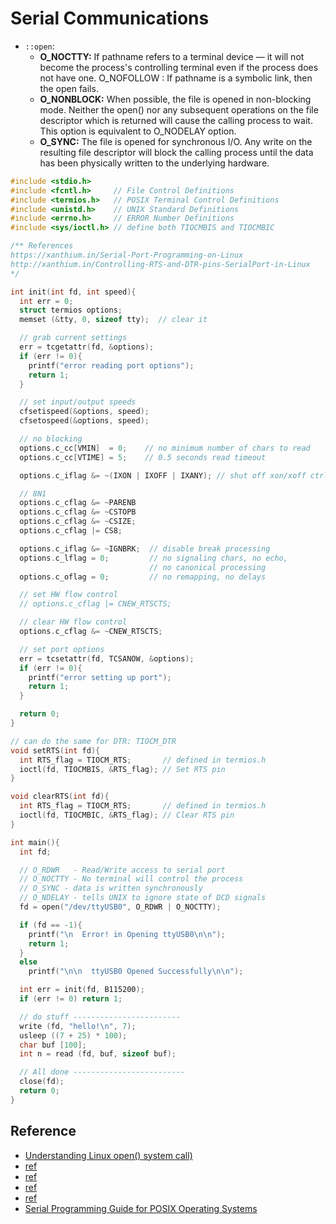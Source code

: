 # Serial Communications

- `::open`:
    - **O_NOCTTY:** If pathname refers to a terminal device — it will not become the process's controlling terminal even if the process does not have one. O_NOFOLLOW : If pathname is a symbolic link, then the open fails.
    - **O_NONBLOCK:** When possible, the file is opened in non-blocking mode. Neither the open() nor any subsequent operations on the file descriptor which is returned will cause the calling process to wait. This option is equivalent to O_NODELAY option.
    - **O_SYNC:** The file is opened for synchronous I/O. Any write on the resulting file descriptor will block the calling process until the data has been physically written to the underlying hardware.

```c
#include <stdio.h>
#include <fcntl.h>     // File Control Definitions
#include <termios.h>   // POSIX Terminal Control Definitions
#include <unistd.h>    // UNIX Standard Definitions
#include <errno.h>     // ERROR Number Definitions
#include <sys/ioctl.h> // define both TIOCMBIS and TIOCMBIC

/** References
https://xanthium.in/Serial-Port-Programming-on-Linux
http://xanthium.in/Controlling-RTS-and-DTR-pins-SerialPort-in-Linux
*/

int init(int fd, int speed){
  int err = 0;
  struct termios options;
  memset (&tty, 0, sizeof tty);  // clear it

  // grab current settings
  err = tcgetattr(fd, &options);
  if (err != 0){
    printf("error reading port options");
    return 1;
  }

  // set input/output speeds
  cfsetispeed(&options, speed);
  cfsetospeed(&options, speed);

  // no blocking
  options.c_cc[VMIN]  = 0;    // no minimum number of chars to read
  options.c_cc[VTIME] = 5;    // 0.5 seconds read timeout

  options.c_iflag &= ~(IXON | IXOFF | IXANY); // shut off xon/xoff ctrl

  // 8N1
  options.c_cflag &= ~PARENB
  options.c_cflag &= ~CSTOPB
  options.c_cflag &= ~CSIZE;
  options.c_cflag |= CS8;

  options.c_iflag &= ~IGNBRK;  // disable break processing
  options.c_lflag = 0;         // no signaling chars, no echo,
                               // no canonical processing
  options.c_oflag = 0;         // no remapping, no delays

  // set HW flow control
  // options.c_cflag |= CNEW_RTSCTS;

  // clear HW flow control
  options.c_cflag &= ~CNEW_RTSCTS;

  // set port options
  err = tcsetattr(fd, TCSANOW, &options);
  if (err != 0){
    printf("error setting up port");
    return 1;
  }

  return 0;
}

// can do the same for DTR: TIOCM_DTR
void setRTS(int fd){
  int RTS_flag = TIOCM_RTS;       // defined in termios.h
  ioctl(fd, TIOCMBIS, &RTS_flag); // Set RTS pin
}

void clearRTS(int fd){
  int RTS_flag = TIOCM_RTS;       // defined in termios.h
  ioctl(fd, TIOCMBIC, &RTS_flag); // Clear RTS pin
}

int main(){
  int fd;

  // O_RDWR   - Read/Write access to serial port
  // O_NOCTTY - No terminal will control the process
  // O_SYNC - data is written synchronously
  // O_NDELAY - tells UNIX to ignore state of DCD signals
  fd = open("/dev/ttyUSB0", O_RDWR | O_NOCTTY);

  if (fd == -1){
    printf("\n  Error! in Opening ttyUSB0\n\n");
    return 1;
  }
  else
    printf("\n\n  ttyUSB0 Opened Successfully\n\n");

  int err = init(fd, B115200);
  if (err != 0) return 1;

  // do stuff ------------------------
  write (fd, "hello!\n", 7);
  usleep ((7 + 25) * 100);
  char buf [100];
  int n = read (fd, buf, sizeof buf);

  // All done -------------------------
  close(fd);
  return 0;
}
```



## Reference

- [Understanding Linux open() system call)](https://www.ibm.com/developerworks/community/blogs/58e72888-6340-46ac-b488-d31aa4058e9c/entry/understanding_linux_open_system_call?lang=en)
- [ref](https://stackoverflow.com/questions/6947413/how-to-open-read-and-write-from-serial-port-in-c)
- [ref](https://github.com/rm5248/CSerial/blob/master/examples/example_full.c)
- [ref](https://github.com/rm5248/CSerial/blob/master/c_serial.h)
- [ref](https://github.com/rm5248/CSerial/blob/master/c_serial.c)
- [Serial Programming Guide for POSIX Operating Systems](https://www.cmrr.umn.edu/~strupp/serial.html#3_1)